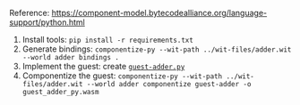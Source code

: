Reference: https://component-model.bytecodealliance.org/language-support/python.html

1. Install tools: `pip install -r requirements.txt`
2. Generate bindings: `componentize-py --wit-path ../wit-files/adder.wit --world adder bindings .`
3. Implement the guest: create [`guest-adder.py`](guest-adder.py)
4. Componentize the guest:
   `componentize-py --wit-path ../wit-files/adder.wit --world adder componentize guest-adder -o guest_adder_py.wasm`
